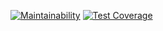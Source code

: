 [![Maintainability](https://api.codeclimate.com/v1/badges/19c22735419d5499e036/maintainability)](https://codeclimate.com/github/Khaldewey/ruby_on_rails_easy_xml/maintainability) 
[![Test Coverage](https://api.codeclimate.com/v1/badges/19c22735419d5499e036/test_coverage)](https://codeclimate.com/github/Khaldewey/ruby_on_rails_easy_xml/test_coverage)
